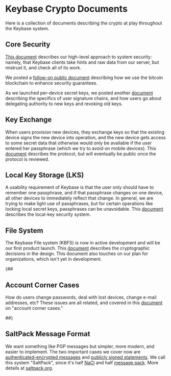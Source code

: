 
# Keybase Crypto Documents

Here is a collection of documents describing the crypto at play throughout the
Keybase system.

## Core Security

[This document](/docs/server_security) describes our high-level approach to system security: namely, that Keybase clients take hints and raw data from our server, but mistrust it, and check all of its work.

We posted a [follow-on public document](/docs/server_security/merkle_root_in_bitcoin_blockchain) describing how we use the bitcoin blockchain to enhance security guarantees.

As we launched per-device secret keys, we posted another [document](/docs/sigchain) describing the specifics of user signature chains, and how users go about delegating authority to new keys and revoking old keys.

## Key Exchange

When users provision new devices, they exchange keys so that the existing device signs the new device into operation, and the new device gets access to some secret data that otherwise would only be available if the user entered her passphrase (which we try to avoid on mobile devices).  This [document](/docs/crypto/key-exchange) describes the protocol, but will eventually be public once the protocol is reviewed.

## Local Key Storage (LKS)

A usability requirement of Keybase is that the user only should have to remember one passphrase, and if that passphrase changes on one device, all other devices to immediately reflect that change.  In general, we are trying to make light use of passphrases, but for certain operations like locking local secret keys, passphrases can be unavoidable. This [document](/docs/crypto/local-key-security) describes the local-key security system.

## File System

The Keybase File system (KBFS) is now in active development and will be our first product launch. This [document](/docs/crypto/kbfs) describes the cryptographic decisions in the design.  This document also touches on our plan for organizations, which isn't yet in development.


{##

## Account Corner Cases

How do users change passwords, deal with lost devices, change e-mail addresses, etc?  These issues are all related, and covered in this [document](/docs/crypto/account-corner-cases) on "account corner cases."

##}


## SaltPack Message Format

We want something like PGP messages but simpler, more modern, and easier to
implement. The two important cases we cover now are [authenticated-encrypted
messages](https://saltpack.org/encryption-format-v2) and [publicly signed
statements](https://saltpack.org/signing-format-v2). We call this system
"SaltPack", since it's half [NaCl](http://nacl.cr.yp.to/) and half [message
pack](http://msgpack.org). More details at [saltpack.org](https://saltpack.org).
